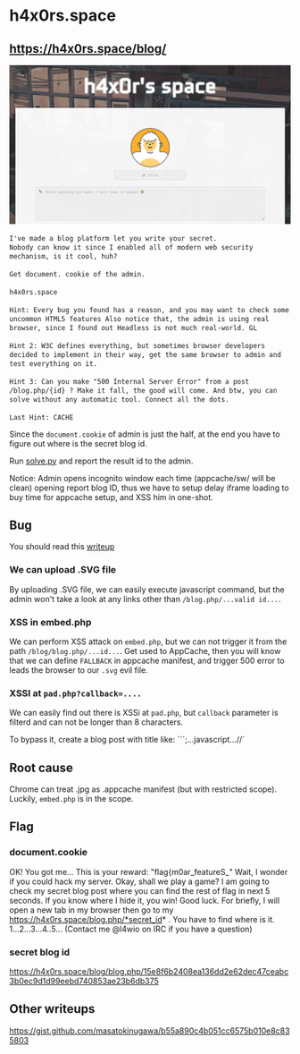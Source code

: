 # h4x0rs.space
## https://h4x0rs.space/blog/

![index](index.png)

```
I've made a blog platform let you write your secret. 
Nobody can know it since I enabled all of modern web security mechanism, is it cool, huh?

Get document. cookie of the admin.

h4x0rs.space

Hint: Every bug you found has a reason, and you may want to check some uncommon HTML5 features Also notice that, the admin is using real browser, since I found out Headless is not much real-world. GL

Hint 2: W3C defines everything, but sometimes browser developers decided to implement in their way, get the same browser to admin and test everything on it.

Hint 3: Can you make "500 Internal Server Error" from a post /blog.php/{id} ? Make it fall, the good will come. And btw, you can solve without any automatic tool. Connect all the dots.

Last Hint: CACHE
```

Since the `document.cookie` of admin is just the half, at the end you have to figure out where is the secret blog id.

Run [solve.py](solve.py) and report the result id to the admin.

Notice: Admin opens incognito window each time (appcache/sw/ will be clean) opening report blog ID, thus we have to setup delay iframe loading to buy time for appcache setup, and XSS him in one-shot.

## Bug
You should read this [writeup](https://gist.github.com/masatokinugawa/b55a890c4b051cc6575b010e8c835803)
### We can upload .SVG file
By uploading .SVG file, we can easily execute javascript command, but the admin won't take a look at any links other than `/blog.php/...valid id...`.

### XSS in embed.php
We can perform XSS attack on `embed.php`, but we can not trigger it from the path `/blog/blog.php/...id...`. Get used to AppCache, then you will know that we can define `FALLBACK` in appcache manifest, and trigger 500 error to leads the browser to our `.svg` evil file.

### XSSI at `pad.php?callback=....`

We can easily find out there is XSSi at `pad.php`, but `callback` parameter is filterd and can not be longer than 8 characters. 

To bypass it, create a blog post with title like: ```;...javascript...//`

## Root cause

Chrome can treat .jpg as .appcache manifest (but with restricted scope). Luckily, `embed.php` is in the scope.


## Flag
### document.cookie
OK! You got me... This is your reward: "flag{m0ar_featureS_" Wait, I wonder if you could hack my server. Okay, shall we play a game? I am going to check my secret blog post where you can find the rest of flag in next 5 seconds. If you know where I hide it, you win! Good luck. For briefly, I will open a new tab in my browser then go to my https://h4x0rs.space/blog.php/*secret_id* . You have to find where is it. 1...2...3...4..5... (Contact me @l4wio on IRC if you have a question)

### secret blog id
https://h4x0rs.space/blog/blog.php/15e8f6b2408ea136dd2e62dec47ceabc3b0ec9d1d99eebd740853ae23b6db375

## Other writeups
https://gist.github.com/masatokinugawa/b55a890c4b051cc6575b010e8c835803
